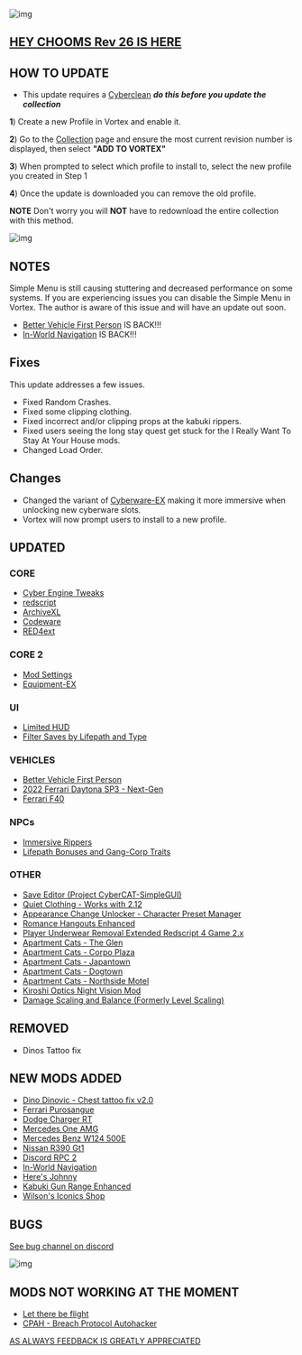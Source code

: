 ![img](https://s13.gifyu.com/images/SjBKh.png)

## [HEY CHOOMS Rev 26 IS HERE](https://)

## HOW TO UPDATE

- This update requires a [Cyberclean](https://github.com/v2sCollections/City-of-Dreams/blob/main/Guides.md#troubleshooting) ***do this before you update the collection***

**1**) Create a new Profile in Vortex and enable it.

**2**) Go to the [Collection](https://next.nexusmods.com/cyberpunk2077/collections/ayfbwl/revisions/23?utm_medium=vortex&utm_source=vortex&utm_campaign=view_collection&utm_source=copy&utm_medium=social&utm_campaign=share_collection) page and ensure the most current revision number is displayed, then select **"ADD TO VORTEX"**

**3**) When prompted to select which profile to install to, select the new profile you created in Step 1

**4**) Once the update is downloaded you can remove the old profile.

**NOTE** Don't worry you will **NOT** have to redownload the entire collection with this method.

![img](https://i.imgur.com/wAJUpeU.png)

## NOTES

Simple Menu is still causing stuttering and decreased performance on  some systems. If you are experiencing issues you can disable the Simple Menu in Vortex. The author is aware of this issue and will have an update out soon.

- [Better Vehicle First Person](https://www.nexusmods.com/cyberpunk2077/mods/2202) IS BACK!!!
- [In-World Navigation](https://www.nexusmods.com/cyberpunk2077/mods/4583?tab=description) IS BACK!!!

## Fixes

This update addresses a few issues.

- Fixed Random Crashes.
- Fixed some clipping clothing.
- Fixed incorrect and/or clipping props at the kabuki rippers.
- Fixed users seeing the long stay quest get stuck for the I Really Want To Stay At Your House mods.
- Changed Load Order.

## Changes 

- Changed the variant of [Cyberware-EX](https://www.nexusmods.com/cyberpunk2077/mods/9429?tab=description) making it more immersive when unlocking new cyberware slots.
- Vortex will now prompt users to install to a new profile.

## UPDATED


### CORE
- [Cyber Engine Tweaks](https://www.nexusmods.com/cyberpunk2077/mods/107)
- [redscript](https://www.nexusmods.com/cyberpunk2077/mods/1511)
- [ArchiveXL](https://www.nexusmods.com/cyberpunk2077/mods/4198)
- [Codeware](https://www.nexusmods.com/cyberpunk2077/mods/7780)
- [RED4ext](https://www.nexusmods.com/cyberpunk2077/mods/2380)

### CORE 2
- [Mod Settings](https://www.nexusmods.com/cyberpunk2077/mods/4885)
- [Equipment-EX](https://www.nexusmods.com/cyberpunk2077/mods/6945)

### UI
- [Limited HUD](https://www.nexusmods.com/cyberpunk2077/mods/2592)
- [Filter Saves by Lifepath and Type](https://www.nexusmods.com/cyberpunk2077/mods/3400)

### VEHICLES
- [Better Vehicle First Person](https://www.nexusmods.com/cyberpunk2077/mods/2202)
- [2022 Ferrari Daytona SP3 - Next-Gen](https://www.nexusmods.com/cyberpunk2077/mods/13667)
- [Ferrari F40](https://www.nexusmods.com/cyberpunk2077/mods/13250?tab=description)

### NPCs
- [Immersive Rippers](https://www.nexusmods.com/cyberpunk2077/mods/7064)
- [Lifepath Bonuses and Gang-Corp Traits](https://www.nexusmods.com/cyberpunk2077/mods/2217?tab=description)

### OTHER
- [Save Editor (Project CyberCAT-SimpleGUI)](https://www.nexusmods.com/cyberpunk2077/mods/718)
- [Quiet Clothing - Works with 2.12](https://www.nexusmods.com/cyberpunk2077/mods/7682?tab=description)
- [Appearance Change Unlocker - Character Preset Manager](https://www.nexusmods.com/cyberpunk2077/mods/3850)
- [Romance Hangouts Enhanced](https://www.nexusmods.com/cyberpunk2077/mods/11590)
- [Player Underwear Removal Extended Redscript 4 Game 2.x](https://www.nexusmods.com/cyberpunk2077/mods/9264?tab=description)
- [Apartment Cats - The Glen](https://www.nexusmods.com/cyberpunk2077/mods/6276)
- [Apartment Cats - Corpo Plaza](https://www.nexusmods.com/cyberpunk2077/mods/6329)
- [Apartment Cats - Japantown](https://www.nexusmods.com/cyberpunk2077/mods/6493)
- [Apartment Cats - Dogtown](https://www.nexusmods.com/cyberpunk2077/mods/10325)
- [Apartment Cats - Northside Motel](https://www.nexusmods.com/cyberpunk2077/mods/6379)
- [Kiroshi Optics Night Vision Mod](https://www.nexusmods.com/cyberpunk2077/mods/8326?tab=description)
- [Damage Scaling and Balance (Formerly Level Scaling)](https://www.nexusmods.com/cyberpunk2077/mods/1712)


## REMOVED

- Dinos Tattoo fix

## NEW MODS ADDED 

- [Dino Dinovic - Chest tattoo fix v2.0](https://www.nexusmods.com/cyberpunk2077/mods/13559?tab=description)
- [Ferrari Purosangue](https://www.nexusmods.com/cyberpunk2077/mods/13591?tab=description)
- [Dodge Charger RT](https://www.nexusmods.com/cyberpunk2077/mods/13569)
- [Mercedes One AMG](https://www.nexusmods.com/cyberpunk2077/mods/13502)
- [Mercedes Benz W124 500E](https://www.nexusmods.com/cyberpunk2077/mods/13737?tab=description)
- [Nissan R390 Gt1](https://www.nexusmods.com/cyberpunk2077/mods/13809?tab=description)
- [Discord RPC 2](https://www.nexusmods.com/cyberpunk2077/mods/10831)
- [In-World Navigation](https://www.nexusmods.com/cyberpunk2077/mods/4583?tab=description)
- [Here's Johnny](https://www.nexusmods.com/cyberpunk2077/mods/13779?tab=description)
- [Kabuki Gun Range Enhanced](https://www.nexusmods.com/cyberpunk2077/mods/13466?tab=description)
- [Wilson's Iconics Shop](https://www.nexusmods.com/cyberpunk2077/mods/9383?tab=description)

## BUGS

 [See bug channel on discord](https://discord.gg/xZNztPjA2u)
 
![img](https://i.imgur.com/wAJUpeU.png)

## MODS NOT WORKING AT THE MOMENT 

- [Let there be flight](https://www.nexusmods.com/cyberpunk2077/mods/5208)
- [CPAH - Breach Protocol Autohacker](https://www.nexusmods.com/cyberpunk2077/mods/955)

[AS ALWAYS FEEDBACK IS GREATLY APPRECIATED](https://)